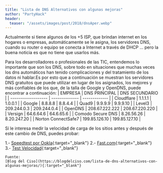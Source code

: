 ```yaml
---
title: "Lista de DNS Alternativos con algunas mejoras"
author: "PartyHack"
header: 
  teaser: "/assets/images/post/2018/dnsAper.webp"
---
```



Actualmente si tiene  algunos de los +5 ISP, que brindan internet en los hogares o empresas,  automáticamente se le asigna, los servidores DNS, cuando su router o equipo se conecta a Internet a través de DHCP … pero la buena noticia es que no tiene que usarlos más.

Para los desarrolladores o profesionales de las TIC, entendemos lo importante que son los DNS, sobre todo en situaciones que muchas veces los dns automáticos han tenido complicaciones y del tratamiento de los datos ni hablar.Es por esto que a continuación se muestran los servidores DNS gratuitos que puede utilizar en lugar de los asignados, los mejores y más confiables de los que, de la talla de Google y OpenDNS, puede encontrar a continuación:
|     EMPRESA         | DNS PRINCIPAL  | DNS SECUNDARIO |
| ------------------- | -------------- | -------------  |
| Cloudflare          | 1.1.1.1        | 1.0.0.1        |
| Google              | 8.8.8.8        | 8.8.4.4        |
| Quad9               | 9.9.9.9        | 9.9.9.10       |
| Level3              | 209.244.0.3    | 209.244.0.4    |
| OpenDNS             | 208.67.222.222 | 208.67.220.220 |
| Versign             | 64.6.64.6      | 64.6.65.6      |
| Comodo Secure DNS   | 8.26.56.26     | 8.20.247.20    |
| Norton ConnectSafe7 | 199.85.126.10  | 199.85.127.10  |

Sí le interesa medir la velocidad de carga de los sitios antes  y después de este cambio de DNS, puedes probar:

1.- [Speedtest por Ookla](https://speedtest.net){:target="_blank"}
2.- [Fast.com](https://fast.com/es/){:target="_blank"}
3.- [Test Velocidad](https://www.testdevelocidad.es/){:target="_blank"}

    Fuente:
    [Blog del Ciso](https://blogdelciso.com/lista-de-dns-alternativos-con-algunas-mejoras/){:target="_blank"}

